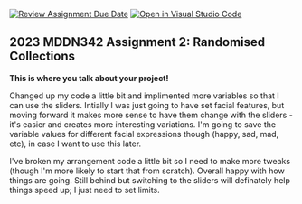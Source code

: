 [![Review Assignment Due Date](https://classroom.github.com/assets/deadline-readme-button-8d59dc4de5201274e310e4c54b9627a8934c3b88527886e3b421487c677d23eb.svg)](https://classroom.github.com/a/TMOxyln0)
[![Open in Visual Studio Code](https://classroom.github.com/assets/open-in-vscode-c66648af7eb3fe8bc4f294546bfd86ef473780cde1dea487d3c4ff354943c9ae.svg)](https://classroom.github.com/online_ide?assignment_repo_id=10649385&assignment_repo_type=AssignmentRepo)
## 2023 MDDN342 Assignment 2: Randomised Collections
**This is where you talk about your project!**

Changed up my code a little bit and implimented more variables so that I can use the sliders. Intially I was just going to have set facial features, but moving forward it makes more sense to have them change with the sliders - it's easier and creates more interesting variations. I'm going to save the variable values for different facial expressions though (happy, sad, mad, etc), in case I want to use this later.

I've broken my arrangement code a little bit so I need to make more tweaks (though I'm more likely to start that from scratch). Overall happy with how things are going. Still behind but switching to the sliders will definately help things speed up; I just need to set limits.